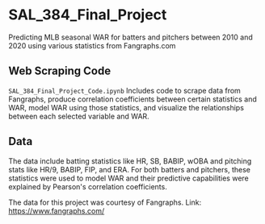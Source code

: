 # SAL_384_Final_Project
 Predicting MLB seasonal WAR for batters and pitchers between 2010 and 2020 using various statistics from Fangraphs.com


## Web Scraping Code
`SAL_384_Final_Project_Code.ipynb` Includes code to scrape data from Fangraphs, produce correlation coefficients between certain statistics and WAR, model WAR using those statistics, and visualize the relationships between each selected variable and WAR.


## Data
The data include batting statistics like HR, SB, BABIP, wOBA and pitching stats like HR/9, BABIP, FIP, and ERA. For both batters and pitchers, these statistics were used to model WAR and their predictive capabilities were explained by Pearson's correlation coefficients.

The data for this project was courtesy of Fangraphs. Link: https://www.fangraphs.com/
